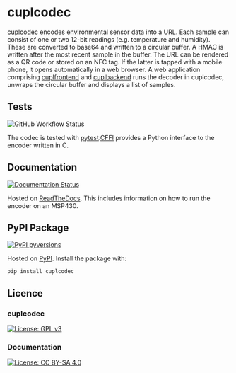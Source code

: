 # cuplcodec
[cuplcodec](https://cupl.co.uk/index.php/software/cuplcodec/) encodes environmental sensor data into a URL. Each sample can consist of one or two 12-bit readings (e.g. temperature and humidity). These are converted to base64 and written to a circular buffer. A HMAC is written after the most recent sample in the buffer. The URL can be rendered as a QR code or stored on an NFC tag. If the latter is tapped 
with a mobile phone, it opens automatically in a web browser. A web application comprising [cuplfrontend](https://github.com/cuplsensor/cuplfrontend) and [cuplbackend](https://github.com/cuplsensor/cuplbackend) runs the decoder in cuplcodec, unwraps the circular buffer and displays a list of samples.

## Tests

![GitHub Workflow Status](https://img.shields.io/github/workflow/status/cuplsensor/cuplcodec/Install%20cuplcodec%20and%20run%20tests.)

The codec is tested with [pytest](https://docs.pytest.org/en/stable/).[CFFI](https://cffi.readthedocs.io/en/latest/) provides a Python interface to the encoder written in C.

## Documentation 

[![Documentation Status](https://readthedocs.org/projects/codec/badge/?version=latest)](https://cupl.readthedocs.io/projects/codec/en/latest/?badge=latest) 

Hosted on [ReadTheDocs](https://cupl.readthedocs.io/projects/codec/en/latest/). This includes information on how to run the encoder on an MSP430.

## PyPI Package

[![PyPI pyversions](https://img.shields.io/pypi/pyversions/ansicolortags.svg)](https://pypi.python.org/pypi/cuplcodec/)

Hosted on [PyPI](https://pypi.org/project/cuplcodec/). Install the package with: 
         
    pip install cuplcodec
    
## Licence

### cuplcodec

[![License: GPL v3](https://img.shields.io/badge/License-GPL%20v3-blue.svg)](https://www.gnu.org/licenses/gpl-3.0)

### Documentation

[![License: CC BY-SA 4.0](https://img.shields.io/badge/License-CC%20BY--SA%204.0-lightgrey.svg)](https://creativecommons.org/licenses/by-sa/4.0/)
